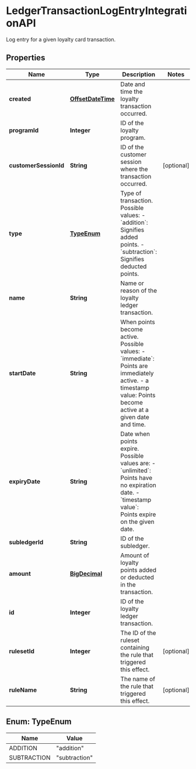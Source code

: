 

# LedgerTransactionLogEntryIntegrationAPI

Log entry for a given loyalty card transaction.
## Properties

Name | Type | Description | Notes
------------ | ------------- | ------------- | -------------
**created** | [**OffsetDateTime**](OffsetDateTime.md) | Date and time the loyalty transaction occurred. | 
**programId** | **Integer** | ID of the loyalty program. | 
**customerSessionId** | **String** | ID of the customer session where the transaction occurred. |  [optional]
**type** | [**TypeEnum**](#TypeEnum) | Type of transaction. Possible values:   - &#x60;addition&#x60;: Signifies added points.   - &#x60;subtraction&#x60;: Signifies deducted points.  | 
**name** | **String** | Name or reason of the loyalty ledger transaction. | 
**startDate** | **String** | When points become active. Possible values:   - &#x60;immediate&#x60;: Points are immediately active.   - a timestamp value: Points become active at a given date and time.  | 
**expiryDate** | **String** | Date when points expire. Possible values are:   - &#x60;unlimited&#x60;: Points have no expiration date.   - &#x60;timestamp value&#x60;: Points expire on the given date.  | 
**subledgerId** | **String** | ID of the subledger. | 
**amount** | [**BigDecimal**](BigDecimal.md) | Amount of loyalty points added or deducted in the transaction. | 
**id** | **Integer** | ID of the loyalty ledger transaction. | 
**rulesetId** | **Integer** | The ID of the ruleset containing the rule that triggered this effect. |  [optional]
**ruleName** | **String** | The name of the rule that triggered this effect. |  [optional]



## Enum: TypeEnum

Name | Value
---- | -----
ADDITION | &quot;addition&quot;
SUBTRACTION | &quot;subtraction&quot;



